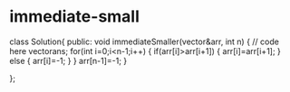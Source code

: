 # immediate-small
class Solution{
public:	
	void immediateSmaller(vector<int>&arr, int n) {
	    //  code here
	    vector<int>ans;
	    for(int i=0;i<n-1;i++)
	    {
	        if(arr[i]>arr[i+1])
	        {
	           arr[i]=arr[i+1];
	        }
	        else {
	            arr[i]=-1;
	        }
	    }
	    arr[n-1]=-1;
	}
	    

};
